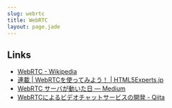 ```yaml
---
slug: webrtc
title: WebRTC
layout: page.jade
---
```


## Links
- [WebRTC - Wikipedia](https://ja.wikipedia.org/wiki/WebRTC)
- [連載 | WebRTCを使ってみよう！ | HTML5Experts.jp](https://html5experts.jp/series/webrtc-beginner/)
- [WebRTC サーバが動いた日 — Medium](https://medium.com/@voluntas/webrtc-%E3%82%B5%E3%83%BC%E3%83%90%E3%81%8C%E5%8B%95%E3%81%84%E3%81%9F%E6%97%A5-2d6648fca1b3)
- [WebRTCによるビデオチャットサービスの開発 - Qiita](http://qiita.com/chiku_/items/ece8f14a6f6139f40d71)
